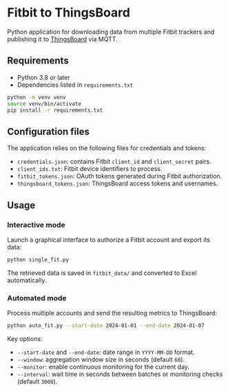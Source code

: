 # Fitbit to ThingsBoard

Python application for downloading data from multiple Fitbit trackers and publishing it to [ThingsBoard](https://thingsboard.io/) via MQTT.

## Requirements

- Python 3.8 or later
- Dependencies listed in `requirements.txt`

```bash
python -m venv venv
source venv/bin/activate
pip install -r requirements.txt
```

## Configuration files

The application relies on the following files for credentials and tokens:

- `credentials.json`: contains Fitbit `client_id` and `client_secret` pairs.
- `client_ids.txt`: Fitbit device identifiers to process.
- `fitbit_tokens.json`: OAuth tokens generated during Fitbit authorization.
- `thingsboard_tokens.json`: ThingsBoard access tokens and usernames.

## Usage

### Interactive mode

Launch a graphical interface to authorize a Fitbit account and export its data:

```bash
python single_fit.py
```

The retrieved data is saved in `fitbit_data/` and converted to Excel automatically.

### Automated mode

Process multiple accounts and send the resulting metrics to ThingsBoard:

```bash
python auto_fit.py --start-date 2024-01-01 --end-date 2024-01-07
```

Key options:

- `--start-date` and `--end-date`: date range in `YYYY-MM-DD` format.
- `--window`: aggregation window size in seconds (default `60`).
- `--monitor`: enable continuous monitoring for the current day.
- `--interval`: wait time in seconds between batches or monitoring checks (default `3000`).

